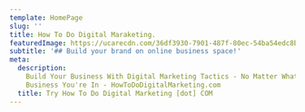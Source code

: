```yaml
---
template: HomePage
slug: ''
title: How To Do Digital Maraketing.
featuredImage: https://ucarecdn.com/36df3930-7901-487f-80ec-54ba54edc8bb/
subtitle: '## Build your brand on online business space!'
meta:
  description:
    Build Your Business With Digital Marketing Tactics - No Matter What
    Business You're In - HowToDoDigitalMarketing.com
  title: Try How To Do Digital Marketing [dot] COM
---
```

